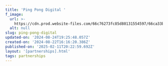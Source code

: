 ```yaml
---
title: 'Ping Pong Digital '
f_image:
  url: >-
    https://cdn.prod.website-files.com/66c76273fc85d80131554597/66ca33b6acee61aab77b7df1_uuhArtboard%208.avif
  alt: null
slug: ping-pong-digital
updated-on: '2024-08-24T19:25:48.057Z'
created-on: '2024-08-22T16:16:20.386Z'
published-on: '2025-02-11T20:22:59.692Z'
layout: '[partnerships].html'
tags: partnerships
---
```



